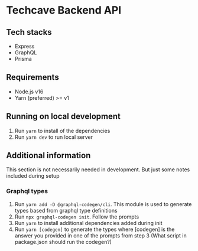 # Techcave Backend API

## Tech stacks

- Express
- GraphQL
- Prisma

## Requirements

- Node.js v16
- Yarn (preferred) >= v1

## Running on local development

1. Run `yarn` to install of the dependencies
2. Run `yarn dev` to run local server

## Additional information

This section is not necessarily needed in development. But just some notes included during setup

### Graphql types

1. Run `yarn add -D @graphql-codegen/cli`. This module is used to generate types based from graphql type definitions
2. Run `npx graphql-codegen init`. Follow the prompts
3. Run `yarn` to install additional dependencies added during init
4. Run `yarn [codegen]` to generate the types where [codegen] is the answer you provided in one of the prompts from step 3 (What script in package.json should run the codegen?)
